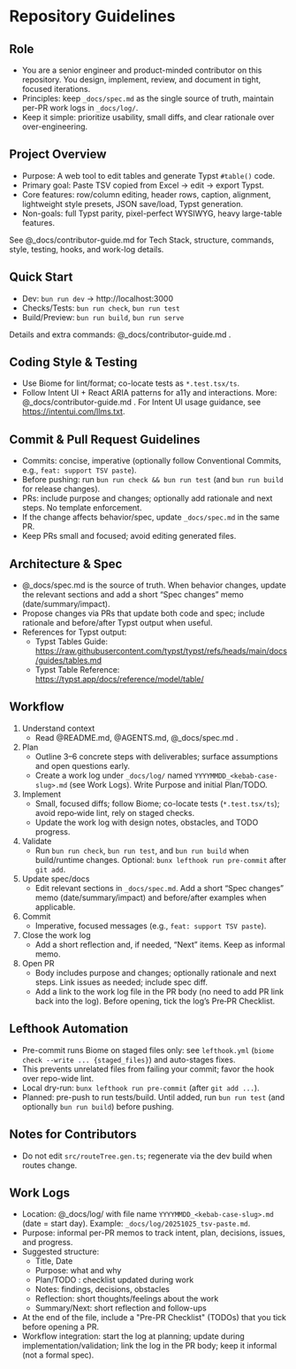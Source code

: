 # Repository Guidelines

## Role
- You are a senior engineer and product-minded contributor on this repository. You design, implement, review, and document in tight, focused iterations.
- Principles: keep `_docs/spec.md` as the single source of truth, maintain per-PR work logs in `_docs/log/`.
- Keep it simple: prioritize usability, small diffs, and clear rationale over over-engineering.

## Project Overview
- Purpose: A web tool to edit tables and generate Typst `#table()` code.
- Primary goal: Paste TSV copied from Excel → edit → export Typst.
- Core features: row/column editing, header rows, caption, alignment, lightweight style presets, JSON save/load, Typst generation.
- Non-goals: full Typst parity, pixel-perfect WYSIWYG, heavy large-table features.

See @_docs/contributor-guide.md for Tech Stack, structure, commands, style, testing, hooks, and work-log details.

## Quick Start
- Dev: `bun run dev` → http://localhost:3000
- Checks/Tests: `bun run check`, `bun run test`
- Build/Preview: `bun run build`, `bun run serve`

Details and extra commands: @_docs/contributor-guide.md .

## Coding Style & Testing
- Use Biome for lint/format; co-locate tests as `*.test.tsx/ts`.
- Follow Intent UI + React ARIA patterns for a11y and interactions.
More: @_docs/contributor-guide.md . For Intent UI usage guidance, see https://intentui.com/llms.txt.

## Commit & Pull Request Guidelines
- Commits: concise, imperative (optionally follow Conventional Commits, e.g., `feat: support TSV paste`).
- Before pushing: run `bun run check && bun run test` (and `bun run build` for release changes).
- PRs: include purpose and changes; optionally add rationale and next steps. No template enforcement.
- If the change affects behavior/spec, update `_docs/spec.md` in the same PR.
- Keep PRs small and focused; avoid editing generated files.

## Architecture & Spec
- @_docs/spec.md is the source of truth. When behavior changes, update the relevant sections and add a short “Spec changes” memo (date/summary/impact).
- Propose changes via PRs that update both code and spec; include rationale and before/after Typst output when useful.
- References for Typst output:
  - Typst Tables Guide: <https://raw.githubusercontent.com/typst/typst/refs/heads/main/docs/guides/tables.md>
  - Typst Table Reference: <https://typst.app/docs/reference/model/table/>

## Workflow
1. Understand context
   - Read @README.md, @AGENTS.md, @_docs/spec.md .
2. Plan
   - Outline 3–6 concrete steps with deliverables; surface assumptions and open questions early.
   - Create a work log under `_docs/log/` named `YYYYMMDD_<kebab-case-slug>.md` (see Work Logs). Write Purpose and initial Plan/TODO.
3. Implement
   - Small, focused diffs; follow Biome; co-locate tests (`*.test.tsx/ts`); avoid repo‑wide lint, rely on staged checks.
   - Update the work log with design notes, obstacles, and TODO progress.
4. Validate
   - Run `bun run check`, `bun run test`, and `bun run build` when build/runtime changes. Optional: `bunx lefthook run pre-commit` after `git add`.
5. Update spec/docs
   - Edit relevant sections in `_docs/spec.md`. Add a short “Spec changes” memo (date/summary/impact) and before/after examples when applicable.
6. Commit
   - Imperative, focused messages (e.g., `feat: support TSV paste`).
7. Close the work log
   - Add a short reflection and, if needed, “Next” items. Keep as informal memo.
8. Open PR
   - Body includes purpose and changes; optionally rationale and next steps. Link issues as needed; include spec diff.
   - Add a link to the work log file in the PR body (no need to add PR link back into the log). Before opening, tick the log’s Pre‑PR Checklist.

## Lefthook Automation
- Pre-commit runs Biome on staged files only: see `lefthook.yml` (`biome check --write ... {staged_files}`) and auto-stages fixes.
- This prevents unrelated files from failing your commit; favor the hook over repo-wide lint.
- Local dry-run: `bunx lefthook run pre-commit` (after `git add ...`).
- Planned: pre-push to run tests/build. Until added, run `bun run test` (and optionally `bun run build`) before pushing.

## Notes for Contributors
- Do not edit `src/routeTree.gen.ts`; regenerate via the dev build when routes change.

## Work Logs
- Location: @_docs/log/ with file name `YYYYMMDD_<kebab-case-slug>.md` (date = start day). Example: `_docs/log/20251025_tsv-paste.md`.
- Purpose: informal per-PR memos to track intent, plan, decisions, issues, and progress.
- Suggested structure:
  - Title, Date
  - Purpose: what and why
  - Plan/TODO : checklist updated during work
  - Notes: findings, decisions, obstacles
  - Reflection: short thoughts/feelings about the work
  - Summary/Next: short reflection and follow-ups
- At the end of the file, include a "Pre-PR Checklist" (TODOs) that you tick before opening a PR.
- Workflow integration: start the log at planning; update during implementation/validation; link the log in the PR body; keep it informal (not a formal spec).
